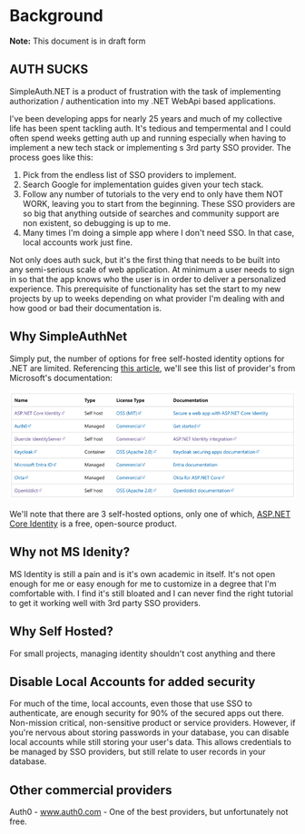 # Background

**Note:** This document is in draft form

## AUTH SUCKS

SimpleAuth.NET is a product of frustration with the task of implementing authorization / authentication into my .NET WebApi based applications.

I've been developing apps for nearly 25 years and much of my collective life has been spent tackling auth. It's tedious and tempermental and I could often spend weeks getting auth up and running especially when having to implement a new tech stack or implementing s 3rd party SSO provider. The process goes like this:

1. Pick from the endless list of SSO providers to implement.
2. Search Google for implementation guides given your tech stack.
3. Follow any number of tutorials to the very end to only have them NOT WORK, leaving you to start from the beginning. These SSO providers are so big that anything outside of searches and community support are non existent, so debugging is up to me.
4. Many times I'm doing a simple app where I don't need SSO. In that case, local accounts work just fine.

Not only does auth suck, but it's the first thing that needs to be built into any semi-serious scale of web application. At minimum a user needs to sign in so that the app knows who the user is in order to deliver a personalized experience. This prerequisite of functionality has set the start to my new projects by up to weeks depending on what provider I'm dealing with and how good or bad their documentation is.

## Why SimpleAuthNet

Simply put, the number of options for free self-hosted identity options for .NET are limited. Referencing [this article](https://learn.microsoft.com/en-us/aspnet/core/security/identity-management-solutions?view=aspnetcore-8.0), we'll see this list of provider's from Microsoft's documentation:

![Identity Management Options Table](./images/identity-management-options.png)

We'll note that there are 3 self-hosted options, only one of which, [ASP.NET Core Identity](https://dotnet.microsoft.com/apps/aspnet) is a free, open-source product.

## Why not MS Idenity?

MS Identity is still a pain and is it's own academic in itself. It's not open enough for me or easy enough for me to customize in a degree that I'm comfortable with. I find it's still bloated and I can never find the right tutorial to get it working well with 3rd party SSO providers.

## Why Self Hosted?

For small projects, managing identity shouldn't cost anything and there

## Disable Local Accounts for added security

For much of the time, local accounts, even those that use SSO to authenticate, are enough security for 90% of the secured apps out there. Non-mission critical, non-sensitive product or service providers. However, if you're nervous about storing passwords in your database, you can disable local accounts while still storing your user's data. This allows credentials to be managed by SSO providers, but still relate to user records in your database.

## Other commercial providers

Auth0 - www.auth0.com - One of the best providers, but unfortunately not free.
